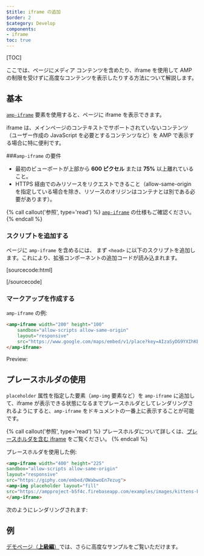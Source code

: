 ```yaml
---
$title: iframe の追加
$order: 2
$category: Develop
components:
- iframe
toc: true
---
```

[TOC]

ここでは、ページにメディア コンテンツを含めたり、iframe を使用して AMP の制限を受けずに高度なコンテンツを表示したりする方法について解説します。

## 基本

[`amp-iframe`](/ja/docs/reference/components/amp-iframe.html) 要素を使用すると、ページに iframe を表示できます。

iframe は、メインページのコンテキストでサポートされていないコンテンツ（ユーザー作成の JavaScript を必要とするコンテンツなど）を AMP で表示する場合に特に便利です。

###`amp-iframe` の要件

* 最初のビューポートが上部から **600 ピクセル** または **75%** 以上離れていること。
* HTTPS 経由でのみリソースをリクエストできること（allow-same-origin を指定している場合を除き、リソースのオリジンはコンテナとは別である必要があります）。

{% call callout('参照', type='read') %}
[<code>amp-iframe</code>](/ja/docs/reference/components/amp-iframe.html) の仕様もご確認ください。
{% endcall %}

### スクリプトを追加する

ページに `amp-iframe` を含めるには、
まず `<head>` に以下のスクリプトを追加します。これにより、拡張コンポーネントの追加コードが読み込まれます。

[sourcecode:html]
<script async custom-element="amp-iframe"
    src="https://cdn.ampproject.org/v0/amp-iframe-0.1.js"></script>
[/sourcecode]

### マークアップを作成する

`amp-iframe` の例:

```html
<amp-iframe width="200" height="100"
    sandbox="allow-scripts allow-same-origin"
    layout="responsive"
    src="https://www.google.com/maps/embed/v1/place?key=AIzaSyDG9YXIhKBhqclZizcSzJ0ROiE0qgVfwzI&q=europe">
</amp-iframe>
```

Preview: 

<amp-iframe width="200" height="100"
    sandbox="allow-scripts allow-same-origin"
    layout="responsive"
    src="https://www.google.com/maps/embed/v1/place?key=AIzaSyDG9YXIhKBhqclZizcSzJ0ROiE0qgVfwzI&q=europe">
</amp-iframe>

## プレースホルダの使用

`placeholder` 属性を指定した要素（`amp-img` 要素など）を `amp-iframe` に追加して、iframe が表示できる状態になるまでプレースホルダとしてレンダリングされるようにすると、`amp-iframe` をドキュメントの一番上に表示することが可能です。

{% call callout('参照', type='read') %}
プレースホルダについて詳しくは、[プレースホルダを含む iframe](/ja/docs/reference/components/amp-iframe.html#iframe-with-placeholder) をご覧ください。
{% endcall %}


プレースホルダを使用した例:

```html
<amp-iframe width="400" height="225"
sandbox="allow-scripts allow-same-origin"
layout="responsive"
src="https://giphy.com/embed/OWabwoEn7ezug">
<amp-img placeholder layout="fill"
src="https://ampproject-b5f4c.firebaseapp.com/examples/images/kittens-biting.jpg"></amp-img>
</amp-iframe>
```
次のようにレンダリングされます:

<amp-iframe width="400" height="225"
sandbox="allow-scripts allow-same-origin"
layout="responsive"
src="https://giphy.com/embed/OWabwoEn7ezug">
<amp-img placeholder layout="fill"
src="https://ampproject-b5f4c.firebaseapp.com/examples/images/kittens-biting.jpg"></amp-img>
</amp-iframe>

## 例

[デモページ（**上級編**）](https://ampbyexample.com/components/amp-iframe/)では、さらに高度なサンプルをご覧いただけます。
